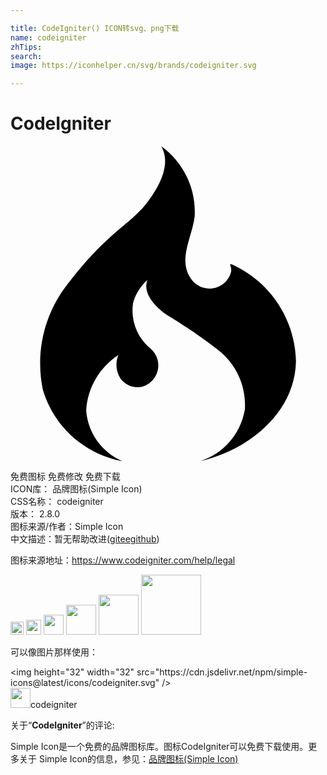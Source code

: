 ```yaml
---

title: CodeIgniter() ICON转svg、png下载
name: codeigniter
zhTips: 
search: 
image: https://iconhelper.cn/svg/brands/codeigniter.svg

---
```


# CodeIgniter  <small style="font-size: 60%;font-weight: 100"></small>

<div id="svg" class="svg-wrap">
<svg role="img" viewBox="0 0 24 24" xmlns="http://www.w3.org/2000/svg"><title>CodeIgniter icon</title><path d="M8.49 24c-1.54-.68-2.586-2.146-2.723-3.824.09-1.727 1.002-3.305 2.45-4.246-.238.58-.18 1.24.15 1.77.376.525 1.022.777 1.655.646.902-.254 1.43-1.19 1.176-2.092-.09-.316-.27-.602-.516-.818-1.02-.83-1.532-2.133-1.35-3.436.175-.69.557-1.314 1.096-1.785-.405 1.08.737 2.146 1.504 2.67 1.36.816 2.67 1.713 3.924 2.686 1.37 1.08 2.117 2.77 2 4.5-.308 1.84-1.61 3.36-3.385 3.93 3.55-.79 7.21-3.61 7.28-7.61-.07-3.2-1.98-6.072-4.9-7.38h-.13c.065.157.096.326.09.496.01-.11.01-.22 0-.33.016.13.016.26 0 .39-.222.91-1.14 1.47-2.052 1.248-.364-.09-.69-.295-.924-.59-1.17-1.5 0-3.207.196-4.857.12-2.11-.844-4.127-2.554-5.36.856 1.427-.284 3.3-1.113 4.366-.83 1.066-2.03 1.86-3.008 2.79-1.054.98-2.02 2.058-2.887 3.21-1.874 2.29-2.61 5.31-2 8.205.836 2.79 3.155 4.886 6.015 5.43H8.5z"/></svg>
</div>
<detail full-name='codeigniter'></detail>

<div class="detail-page">
<p>
<span><span class="badge-success badge">免费图标</span> <span class="badge-success badge">免费修改</span>  <span class="badge-success badge">免费下载</span> </span>
<br/>
<span>
ICON库：
<span class="badge-secondary badge">品牌图标(Simple Icon)</span> 
</span>
<br/>
<span>
CSS名称：
<span class="badge-secondary badge">codeigniter</span> 
</span>

<br/>
<span>
版本：
<span class="badge-secondary badge">2.8.0</span> 
</span>
<br/>
<span>图标来源/作者：<span class="badge-light badge">Simple Icon</span></span> 
<br/>
<span class="zh-detail">中文描述：暂无<span class="help-link"><span>帮助改进</span>(<a href="https://gitee.com/liuwave/icon-helper/edit/master/json/brands/codeigniter.json" target="_blank" rel="noopener noreferrer">gitee</a><a href="https://github.com/liuwave/icon-helper/edit/master/json/brands/codeigniter.json" target="_blank" rel="noopener noreferrer">github</a></span>)</span><br/>
</p>
</div><div class="description description alert alert-light"><p>图标来源地址：<a href="https://www.codeigniter.com/help/legal" target="_blank" rel="noopener noreferrer">https://www.codeigniter.com/help/legal</a></p></div>
<div class="alert alert-dark">
<img height="21" width="21" src="https://cdn.jsdelivr.net/npm/simple-icons@latest/icons/codeigniter.svg" />
<img height="24" width="24" src="https://cdn.jsdelivr.net/npm/simple-icons@latest/icons/codeigniter.svg" />
<img height="32" width="32" src="https://cdn.jsdelivr.net/npm/simple-icons@latest/icons/codeigniter.svg" />
<img height="48" width="48" src="https://cdn.jsdelivr.net/npm/simple-icons@latest/icons/codeigniter.svg" />
<img height="64" width="64" src="https://cdn.jsdelivr.net/npm/simple-icons@latest/icons/codeigniter.svg" />
<img height="96" width="96" src="https://cdn.jsdelivr.net/npm/simple-icons@latest/icons/codeigniter.svg" />

</div>
<div>
  <p>可以像图片那样使用：    
  </p>
  <div class="alert alert-primary" style="font-size: 14px">
    &lt;img height="32" width="32" src="https://cdn.jsdelivr.net/npm/simple-icons@latest/icons/codeigniter.svg" /&gt;
    <copy-btn content='<img height="32" width="32" src="https://cdn.jsdelivr.net/npm/simple-icons@latest/icons/codeigniter.svg" />'></copy-btn>
  </div>
  <div class="alert alert-secondary">
    <img height="32" width="32" src="https://cdn.jsdelivr.net/npm/simple-icons@latest/icons/codeigniter.svg" />codeigniter
    <copy-btn content="codeigniter" btn-title="复制图标名称"></copy-btn>
  </div>
</div>
<div class="icon-detail__container">
<p>关于“<b>CodeIgniter</b>”的评论:</p>
</div>
<Vssue title="关于“CodeIgniter”的评论" />
<div><p>Simple Icon是一个免费的品牌图标库。图标CodeIgniter可以免费下载使用。更多关于  Simple Icon的信息，参见：<a target="_blank" href="https://iconhelper.cn/brands.html">品牌图标(Simple Icon)</a>
</p></div>
